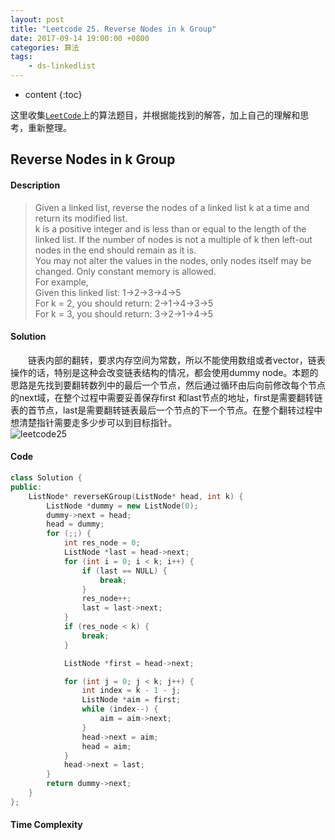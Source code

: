 ```yaml
---
layout: post
title: "Leetcode 25. Reverse Nodes in k Group"
date: 2017-09-14 19:00:00 +0800 
categories: 算法
tags: 
    - ds-linkedlist
---
```

* content
{:toc}

这里收集[`LeetCode`](https://leetcode.com)上的算法题目，并根据能找到的解答，加上自己的理解和思考，重新整理。

<!-- more -->

## Reverse Nodes in k Group

#### Description

> Given a linked list, reverse the nodes of a linked list k at a time and return its modified list.  
> k is a positive integer and is less than or equal to the length of the linked list. If the number of nodes is not a multiple of k then left-out nodes in the end should remain as it is.  
> You may not alter the values in the nodes, only nodes itself may be changed.
Only constant memory is allowed.  
For example,  
Given this linked list: 1->2->3->4->5  
For k = 2, you should return: 2->1->4->3->5  
For k = 3, you should return: 3->2->1->4->5   

#### Solution

&emsp;&emsp;链表内部的翻转，要求内存空间为常数，所以不能使用数组或者vector，链表操作的话，特别是这种会改变链表结构的情况，都会使用dummy node。本题的思路是先找到要翻转数列中的最后一个节点，然后通过循环由后向前修改每个节点的next域，在整个过程中需要妥善保存first 和last节点的地址，first是需要翻转链表的首节点，last是需要翻转链表最后一个节点的下一个节点。在整个翻转过程中想清楚指针需要走多少步可以到目标指针。  
![leetcode25](http://ovwkcbdpf.bkt.clouddn.com/image/leetcode25/leetcode25.png)

#### Code

```cpp
class Solution {
public:
    ListNode* reverseKGroup(ListNode* head, int k) {
        ListNode *dummy = new ListNode(0);
        dummy->next = head;
        head = dummy;
        for (;;) {
            int res_node = 0;
            ListNode *last = head->next;
            for (int i = 0; i < k; i++) {
                if (last == NULL) {
                    break; 
                }
                res_node++;
                last = last->next;
            }
            if (res_node < k) {
                break;
            }

            ListNode *first = head->next;

            for (int j = 0; j < k; j++) {
                int index = k - 1 - j;
                ListNode *aim = first;
                while (index--) {
                    aim = aim->next;
                }
                head->next = aim;
                head = aim;
            }
            head->next = last;
        }
        return dummy->next;
    }
};
```


#### Time Complexity

